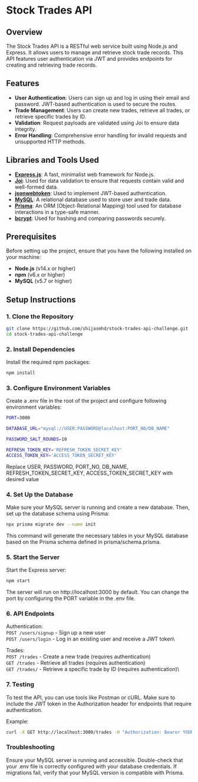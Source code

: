 # Stock Trades API

## Overview

The Stock Trades API is a RESTful web service built using Node.js and Express. It allows users to manage and retrieve stock trade records. This API features user authentication via JWT and provides endpoints for creating and retrieving trade records.

## Features

- **User Authentication**: Users can sign up and log in using their email and password. JWT-based authentication is used to secure the routes.
- **Trade Management**: Users can create new trades, retrieve all trades, or retrieve specific trades by ID.
- **Validation**: Request payloads are validated using Joi to ensure data integrity.
- **Error Handling**: Comprehensive error handling for invalid requests and unsupported HTTP methods.


## Libraries and Tools Used

- **[Express.js](https://expressjs.com/)**: A fast, minimalist web framework for Node.js.
- **[Joi](https://joi.dev/)**: Used for data validation to ensure that requests contain valid and well-formed data.
- **[jsonwebtoken](https://github.com/auth0/node-jsonwebtoken)**: Used to implement JWT-based authentication.
- **[MySQL](https://www.mysql.com/)**: A relational database used to store user and trade data.
- **[Prisma](https://www.prisma.io/)**: An ORM (Object-Relational Mapping) tool used for database interactions in a type-safe manner.
- **[bcrypt](https://github.com/kelektiv/node.bcrypt.js/)**: Used for hashing and comparing passwords securely.


## Prerequisites
Before setting up the project, ensure that you have the following installed on your machine:

- **Node.js** (v14.x or higher)
- **npm** (v6.x or higher)
- **MySQL** (v5.7 or higher)


## Setup Instructions
### 1. Clone the Repository

```bash
git clone https://github.com/shijasmhd/stock-trades-api-challenge.git
cd stock-trades-api-challenge
```

### 2. Install Dependencies
Install the required npm packages:

```bash
npm install
```

### 3. Configure Environment Variables
Create a .env file in the root of the project and configure following environment variables:

```bash
PORT=3000

DATABASE_URL="mysql://USER:PASSWORD@localhost:PORT_NO/DB_NAME"

PASSWORD_SALT_ROUNDS=10

REFRESH_TOKEN_KEY='REFRESH_TOKEN_SECRET_KEY'
ACCESS_TOKEN_KEY='ACCESS_TOKEN_SECRET_KEY'
```
Replace USER, PASSWORD, PORT_NO, DB_NAME, REFRESH_TOKEN_SECRET_KEY, ACCESS_TOKEN_SECRET_KEY with desired value

### 4. Set Up the Database
Make sure your MySQL server is running and create a new database. Then, set up the database schema using Prisma:

```bash
npx prisma migrate dev --name init
```
This command will generate the necessary tables in your MySQL database based on the Prisma schema defined in prisma/schema.prisma.

### 5. Start the Server
Start the Express server:

```bash
npm start
```
The server will run on http://localhost:3000 by default. You can change the port by configuring the PORT variable in the .env file.

### 6. API Endpoints

Authentication:\
`POST /users/signup` - Sign up a new user\
`POST /users/login` - Log in an existing user and receive a JWT token\

Trades:\
`POST /trades` - Create a new trade (requires authentication)\
`GET /trades` - Retrieve all trades (requires authentication)\
`GET /trades/` - Retrieve a specific trade by ID (requires authentication)\

### 7. Testing
To test the API, you can use tools like Postman or cURL. Make sure to include the JWT token in the Authorization header for endpoints that require authentication.

Example:
```bash
curl -X GET http://localhost:3000/trades -H "Authorization: Bearer YOUR_JWT_TOKEN"
```

### Troubleshooting
Ensure your MySQL server is running and accessible.
Double-check that your .env file is correctly configured with your database credentials.
If migrations fail, verify that your MySQL version is compatible with Prisma.